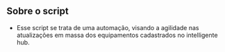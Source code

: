 ## Sobre o script
* Esse script se trata de uma automação, visando a agilidade nas atualizações em massa dos equipamentos cadastrados no intelligente hub.
